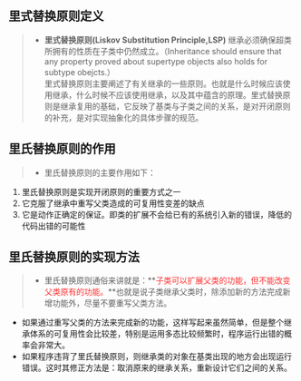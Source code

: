 ##  里式替换原则定义
> * **里式替换原则(Liskov Substitution Principle,LSP)** 继承必须确保超类所拥有的性质在子类中仍然成立。（Inheritance should ensure that any property proved about supertype objects also holds for subtype obejcts.）<br>
>里式替换原则主要阐述了有关继承的一些原则。也就是什么时候应该使用继承，什么时候不应该使用继承，以及其中蕴含的原理。里式替换原则是继承复用的基础，它反映了基类与子类之间的关系，是对开闭原则的补充，是对实现抽象化的具体步骤的规范。
## 里氏替换原则的作用
> * 里氏替换原则的主要作用如下：
1. 里氏替换原则是实现开闭原则的重要方式之一
2. 它克服了继承中重写父类造成的可复用性变差的缺点
3. 它是动作正确定的保证。即类的扩展不会给已有的系统引入新的错误，降低的代码出错的可能性
## 里氏替换原则的实现方法
> * 里氏替换原则通俗来讲就是：**<font color='#FF3030'>子类可以扩展父类的功能，但不能改变父类原有的功能。</font>**也就是说子类继承父类时，除添加新的方法完成新增功能外，尽量不要重写父类方法。<br>
* 如果通过重写父类的方法来完成新的功能，这样写起来虽然简单，但是整个继承体系的可复用性会比较差，特别是运用多态比较频繁时，程序运行出错的概率会非常大。<br>
* 如果程序违背了里氏替换原则，则继承类的对象在基类出现的地方会出现运行错误。这时其修正方法是：取消原来的继承关系，重新设计它们之间的关系。
